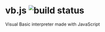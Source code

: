 # vb.js ![build status](https://travis-ci.org/RyanFilho/vb.js.svg?branch=master)

Visual Basic interpreter made with JavaScript
